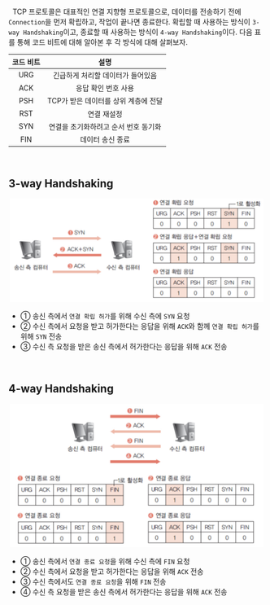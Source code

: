 <br>

&nbsp; TCP 프로토콜은 대표적인 연결 지향형 프로토콜으로, 데이터를 전송하기 전에 `Connection`을 먼저 확립하고, 작업이 끝나면 종료한다. 확립할 때 사용하는 방식이 `3-way Handshaking`이고, 종료할 때 사용하는 방식이 `4-way Handshaking`이다. 다음 표를 통해 코드 비트에 대해 알아본 후 각 방식에 대해 살펴보자.

| 코드 비트 |                 설명                 |
| :-------: | :----------------------------------: |
|    URG    |  긴급하게 처리할 데이터가 들어있음   |
|    ACK    |         응답 확인 번호 사용          |
|    PSH    | TCP가 받은 데이터를 상위 계층에 전달 |
|    RST    |             연결 재설정              |
|    SYN    | 연결을 초기화하려고 순서 번호 동기화 |
|    FIN    |           데이터 송신 종료           |

<br>

## 3-way Handshaking

<p align=center><img src='../../resources/network/3way.jpg' width=500></p>

- ① 송신 측에서 `연결 확립 허가`를 위해 수신 측에 `SYN` 요청
- ② 수신 측에서 요청을 받고 허가한다는 응답을 위해 `ACK`와 함께 `연결 확립 허가`를 위해 `SYN` 전송
- ③ 수신 측 요청을 받은 송신 측에서 허가한다는 응답을 위해 `ACK` 전송

<br>

## 4-way Handshaking

<p align=center><img src='../../resources/network/4way.jpg' width=500></p>

- ① 송신 측에서 `연결 종료 요청`을 위해 수신 측에 `FIN` 요청
- ② 수신 측에서 요청을 받고 허가한다는 응답을 위해 `ACK` 전송
- ③ 수신 측에서도 `연결 종료 요청`을 위해 `FIN` 전송
- ④ 수신 측 요청을 받은 송신 측에서 허가한다는 응답을 위해 `ACK` 전송
